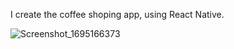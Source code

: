 I create the coffee shoping app, using React Native.

![Screenshot_1695166373](https://github.com/Jeyhun2004/react-native-coffee-shop-app/assets/145285678/4b16687d-affd-419c-a05c-7978d286d15f)
